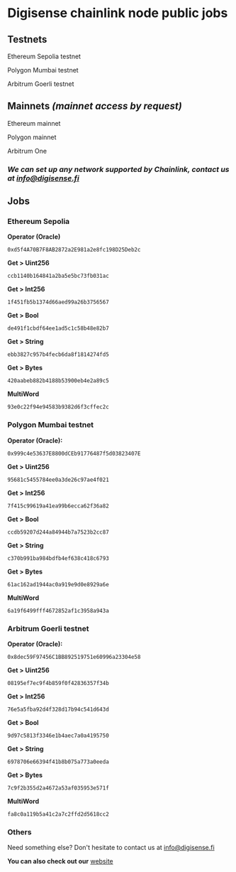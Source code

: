 # Digisense chainlink node public jobs

## Testnets

Ethereum Sepolia testnet

Polygon Mumbai testnet

Arbitrum Goerli testnet

## Mainnets *(mainnet access by request)*

Ethereum mainnet

Polygon mainnet

Arbitrum One

### *We can set up any network supported by Chainlink, contact us at info@digisense.fi*

## Jobs

### Ethereum Sepolia

**Operator (Oracle)**
```
0xd5f4A70B7F8AB2872a2E981a2e8fc198D25Deb2c
```

**Get > Uint256**
```
ccb1140b164841a2ba5e5bc73fb031ac
```
**Get > Int256**
```
1f451fb5b1374d66aed99a26b3756567
```
**Get > Bool**
```
de491f1cbdf64ee1ad5c1c58b48e82b7
```
**Get > String**
```
ebb3827c957b4fecb6da8f1814274fd5
```
**Get > Bytes**
```
420aabeb882b4188b53900eb4e2a89c5
```
**MultiWord**
```
93e0c22f94e94583b9382d6f3cffec2c
```
### Polygon Mumbai testnet

**Operator (Oracle):**
```
0x999c4e53637E8800dCEb91776487f5d03823407E
```
**Get > Uint256**
```
95681c5455784ee0a3de26c97ae4f021
```
**Get > Int256**
```
7f415c99619a41ea99b6ecca62f36a82
```
**Get > Bool**
```
ccdb59207d244a84944b7a7523b2cc87
```
**Get > String**
```
c370b991ba984bdfb4ef638c418c6793
```
**Get > Bytes**
```
61ac162ad1944ac0a919e9d0e8929a6e
```
**MultiWord**
```
6a19f6499fff4672852af1c3958a943a
```
### Arbitrum Goerli testnet
**Operator (Oracle):**
```
0x8dec59F97456C1BB892519751e60996a23304e58
```
**Get > Uint256**
```
08195ef7ec9f4b859f0f42836357f34b
```
**Get > Int256**
```
76e5a5fba92d4f328d17b94c541d643d
```
**Get > Bool**
```
9d97c5813f3346e1b4aec7a0a4195750
```
**Get > String**
```
6978706e66394f41b8b075a773a0eeda
```
**Get > Bytes**
```
7c9f2b355d2a4672a53af035953e571f
```
**MultiWord**
```
fa8c0a119b5a41c2a7c2ffd2d5618cc2
```
### Others
Need something else? Don't hesitate to contact us at info@digisense.fi

**You can also check out our** [website](https://www.digisense.fi/)
